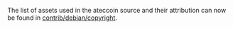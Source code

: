 The list of assets used in the ateccoin source and their attribution can now be found in [contrib/debian/copyright](../contrib/debian/copyright).
